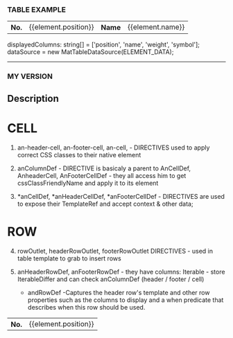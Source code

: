 ### TABLE EXAMPLE

<table table [dataSource]="dataSource" class="whatever">

  <!--- Note that these columns can be defined in any order.
        The actual rendered columns are set as a property on the row definition" -->

  <!-- Position Column -->
  <ng-container matColumnDef="position">
    <th mat-header-cell *matHeaderCellDef> No. </th>
    <td mat-cell *matCellDef="let element"> {{element.position}} </td>
  </ng-container>

  <!-- Name Column -->
  <ng-container matColumnDef="name">
    <th mat-header-cell *matHeaderCellDef> Name </th>
    <td mat-cell *matCellDef="let element"> {{element.name}} </td>
  </ng-container>

  <tr mat-header-row *matHeaderRowDef="displayedColumns"></tr>
  <tr mat-row *matRowDef="let row; columns: displayedColumns;"></tr>
</table>

  displayedColumns: string[] = ['position', 'name', 'weight', 'symbol'];
  dataSource = new MatTableDataSource<PeriodicElement>(ELEMENT_DATA);

-------------------------------------------------------------------------
### MY VERSION 

## Description
#  CELL
 1) an-header-cell, an-footer-cell, an-cell, - DIRECTIVES used to apply correct CSS classes to their native element

 2) anColumnDef - DIRECTIVE is basicaly a parent to AnCellDef, AnheaderCell, AnFooterCellDef - they all access him to get cssClassFriendlyName and apply it to its element

 3) *anCellDef, *anHeaderCellDef, *anFooterCellDef - DIRECTIVES are used to expose their <ng-template> TemplateRef<any> and accept context & other data;

# ROW
4) rowOutlet, headerRowOutlet, footerRowOutlet DIRECTIVES - used in table template to grab <ng-containers> to insert rows

5) anHeaderRowDef, anFooterRowDef - they have columns: Iterable<string> - store IterableDiffer and can check anColumnDef (header / footer / cell)
    - andRowDef  -Captures the header row's template and other row properties such as the columns to display and a when predicate that describes when this row should be used.

<!-- Table is component containeing 
        <ng-content select="caption"></ng-content>
        <ng-container headerRowOutlet></ng-container>
        <ng-container rowOutlet></ng-container>
        <ng-container footerRowOutlet></ng-container>
-->
<table ang-table [dataSource]="dataSource" class="whatever"> 

  <!--- Note that these columns can be defined in any order.
        The actual rendered columns are set as a property on the row definition" -->

  <ng-container anColumnDef="position">
    <th an-header-cell *anHeaderCellDef> No. </th>
    <td an-cell *anCellDef="let element"> {{element.position}} </td>
  </ng-container>

<!-- Borh header-row & row are components whose templaet is <ng-container anCellOutlet></ng-container>-->
  <tr header-row *anHeaderRowDef="displayedColumns"></tr> <!-- anHeaderRowDef captures -->
  <tr row *matRowDef="let row; columns: displayedColumns;"></tr>
</table>